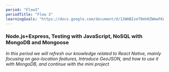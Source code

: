 ```yaml
---
period: "Flow3"
periodTitle: "Flow 3"
learningGoals: "https://docs.google.com/document/d/12WHBIzeT0mh0ZWmwFKufTJFTdQy007sZich9XWApW48/edit"
---
```


### Node.js+Express, Testing with JavaScript, NoSQL with MongoDB and Mongoose

*In this period we will refresh our knowledge related to React Native, mainly focusing on geo-location features, Introduce GeoJSON, and how to use it with MongoDB, and continue with the mini project*